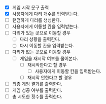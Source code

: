 - [X] 게임 시작 문구 출력
- [X] 사용자에게 다리 개수를 입력받는다.
- [ ] 랜덤하게 다리를 생성한다.
- [ ] 사용자에게 이동할 칸을 입력받는다.
- [ ] 다리가 있는 곳으로 이동할 경우
  - [ ] 다리 상황을 출력한다.
  - [ ] 다시 이동할 칸을 입력받는다.
- [ ] 다리가 없는 곳으로 이동할 경우
  - [ ] 게임을 재시작 여부를 물어본다.
    - [ ] 재시작한다고 할 경우
      - [ ] 사용자에게 이동할 칸을 입력받는다.
    - [ ] 재시작 안한다고 할 경우
- [ ] 최종 게임 결과를 출력한다.
- [ ] 게임 성공 여부를 출력한다.
- [ ] 총 시도한 횟수를 출력한다.